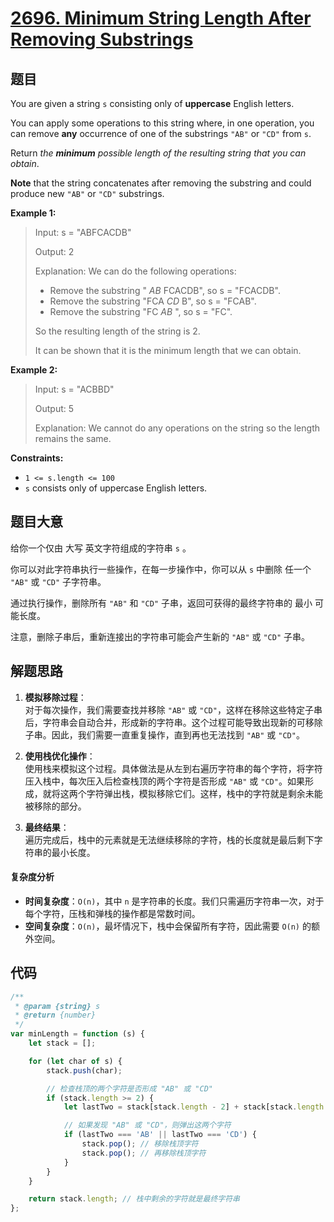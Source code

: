 # [2696. Minimum String Length After Removing Substrings](https://leetcode.com/problems/minimum-string-length-after-removing-substrings/)

## 题目

You are given a string `s` consisting only of **uppercase** English letters.

You can apply some operations to this string where, in one operation, you can
remove **any** occurrence of one of the substrings `"AB"` or `"CD"` from `s`.

Return _the **minimum** possible length of the resulting string that you can
obtain_.

**Note** that the string concatenates after removing the substring and could
produce new `"AB"` or `"CD"` substrings.

**Example 1:**

> Input: s = "ABFCACDB"
>
> Output: 2
>
> Explanation: We can do the following operations:
>
> - Remove the substring " _AB_ FCACDB", so s = "FCACDB".
> - Remove the substring "FCA _CD_ B", so s = "FCAB".
> - Remove the substring "FC _AB_ ", so s = "FC".
>
> So the resulting length of the string is 2.
>
> It can be shown that it is the minimum length that we can obtain.

**Example 2:**

> Input: s = "ACBBD"
>
> Output: 5
>
> Explanation: We cannot do any operations on the string so the length remains the same.

**Constraints:**

- `1 <= s.length <= 100`
- `s` consists only of uppercase English letters.

## 题目大意

给你一个仅由 大写 英文字符组成的字符串 `s` 。

你可以对此字符串执行一些操作，在每一步操作中，你可以从 `s` 中删除 任一个 `"AB"` 或 `"CD"` 子字符串。

通过执行操作，删除所有 `"AB"` 和 `"CD"` 子串，返回可获得的最终字符串的 最小 可能长度。

注意，删除子串后，重新连接出的字符串可能会产生新的 `"AB"` 或 `"CD"` 子串。

## 解题思路

1. **模拟移除过程**：  
   对于每次操作，我们需要查找并移除 `"AB"` 或 `"CD"`，这样在移除这些特定子串后，字符串会自动合并，形成新的字符串。这个过程可能导致出现新的可移除子串。因此，我们需要一直重复操作，直到再也无法找到 `"AB"` 或 `"CD"`。

2. **使用栈优化操作**：  
   使用栈来模拟这个过程。具体做法是从左到右遍历字符串的每个字符，将字符压入栈中，每次压入后检查栈顶的两个字符是否形成 `"AB"` 或 `"CD"`。如果形成，就将这两个字符弹出栈，模拟移除它们。这样，栈中的字符就是剩余未能被移除的部分。

3. **最终结果**：  
   遍历完成后，栈中的元素就是无法继续移除的字符，栈的长度就是最后剩下字符串的最小长度。

#### 复杂度分析

- **时间复杂度**：`O(n)`，其中 `n` 是字符串的长度。我们只需遍历字符串一次，对于每个字符，压栈和弹栈的操作都是常数时间。
- **空间复杂度**：`O(n)`，最坏情况下，栈中会保留所有字符，因此需要 `O(n)` 的额外空间。

## 代码

```javascript
/**
 * @param {string} s
 * @return {number}
 */
var minLength = function (s) {
	let stack = [];

	for (let char of s) {
		stack.push(char);

		// 检查栈顶的两个字符是否形成 "AB" 或 "CD"
		if (stack.length >= 2) {
			let lastTwo = stack[stack.length - 2] + stack[stack.length - 1];

			// 如果发现 "AB" 或 "CD"，则弹出这两个字符
			if (lastTwo === 'AB' || lastTwo === 'CD') {
				stack.pop(); // 移除栈顶字符
				stack.pop(); // 再移除栈顶字符
			}
		}
	}

	return stack.length; // 栈中剩余的字符就是最终字符串
};
```
